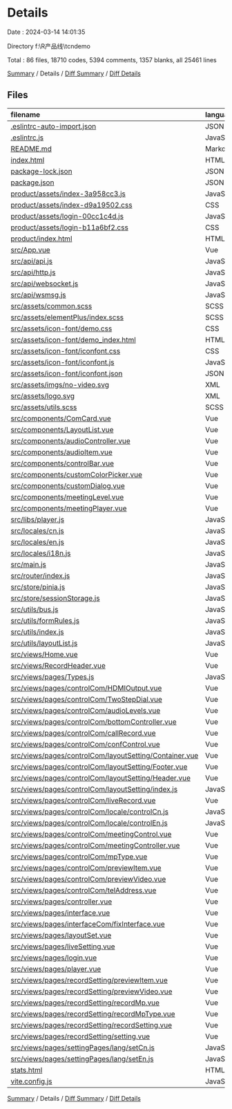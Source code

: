 # Details

Date : 2024-03-14 14:01:35

Directory f:\\R产品线\\tcndemo

Total : 86 files,  18710 codes, 5394 comments, 1357 blanks, all 25461 lines

[Summary](results.md) / Details / [Diff Summary](diff.md) / [Diff Details](diff-details.md)

## Files
| filename | language | code | comment | blank | total |
| :--- | :--- | ---: | ---: | ---: | ---: |
| [.eslintrc-auto-import.json](/.eslintrc-auto-import.json) | JSON | 81 | 0 | 1 | 82 |
| [.eslintrc.js](/.eslintrc.js) | JavaScript | 43 | 0 | 1 | 44 |
| [README.md](/README.md) | Markdown | 22 | 0 | 14 | 36 |
| [index.html](/index.html) | HTML | 13 | 0 | 1 | 14 |
| [package-lock.json](/package-lock.json) | JSON | 4,276 | 0 | 1 | 4,277 |
| [package.json](/package.json) | JSON | 47 | 0 | 1 | 48 |
| [product/assets/index-3a958cc3.js](/product/assets/index-3a958cc3.js) | JavaScript | 8 | 22 | 1 | 31 |
| [product/assets/index-d9a19502.css](/product/assets/index-d9a19502.css) | CSS | 1 | 0 | 1 | 2 |
| [product/assets/login-00cc1c4d.js](/product/assets/login-00cc1c4d.js) | JavaScript | 2 | 8 | 1 | 11 |
| [product/assets/login-b11a6bf2.css](/product/assets/login-b11a6bf2.css) | CSS | 1 | 0 | 1 | 2 |
| [product/index.html](/product/index.html) | HTML | 14 | 0 | 2 | 16 |
| [src/App.vue](/src/App.vue) | Vue | 28 | 0 | 3 | 31 |
| [src/api/api.js](/src/api/api.js) | JavaScript | 127 | 23 | 33 | 183 |
| [src/api/http.js](/src/api/http.js) | JavaScript | 178 | 118 | 13 | 309 |
| [src/api/websocket.js](/src/api/websocket.js) | JavaScript | 418 | 30 | 48 | 496 |
| [src/api/wsmsg.js](/src/api/wsmsg.js) | JavaScript | 489 | 29 | 17 | 535 |
| [src/assets/common.scss](/src/assets/common.scss) | SCSS | 32 | 0 | 4 | 36 |
| [src/assets/elementPlus/index.scss](/src/assets/elementPlus/index.scss) | SCSS | 24 | 0 | 3 | 27 |
| [src/assets/icon-font/demo.css](/src/assets/icon-font/demo.css) | CSS | 435 | 19 | 86 | 540 |
| [src/assets/icon-font/demo_index.html](/src/assets/icon-font/demo_index.html) | HTML | 311 | 2 | 37 | 350 |
| [src/assets/icon-font/iconfont.css](/src/assets/icon-font/iconfont.css) | CSS | 34 | 0 | 10 | 44 |
| [src/assets/icon-font/iconfont.js](/src/assets/icon-font/iconfont.js) | JavaScript | 1 | 0 | 0 | 1 |
| [src/assets/icon-font/iconfont.json](/src/assets/icon-font/iconfont.json) | JSON | 58 | 0 | 1 | 59 |
| [src/assets/imgs/no-video.svg](/src/assets/imgs/no-video.svg) | XML | 1 | 0 | 0 | 1 |
| [src/assets/logo.svg](/src/assets/logo.svg) | XML | 1 | 0 | 1 | 2 |
| [src/assets/utils.scss](/src/assets/utils.scss) | SCSS | 9 | 4 | 8 | 21 |
| [src/components/ComCard.vue](/src/components/ComCard.vue) | Vue | 38 | 0 | 1 | 39 |
| [src/components/LayoutList.vue](/src/components/LayoutList.vue) | Vue | 91 | 0 | 8 | 99 |
| [src/components/audioController.vue](/src/components/audioController.vue) | Vue | 105 | 0 | 6 | 111 |
| [src/components/audioItem.vue](/src/components/audioItem.vue) | Vue | 143 | 0 | 9 | 152 |
| [src/components/controlBar.vue](/src/components/controlBar.vue) | Vue | 35 | 0 | 2 | 37 |
| [src/components/customColorPicker.vue](/src/components/customColorPicker.vue) | Vue | 110 | 0 | 9 | 119 |
| [src/components/customDialog.vue](/src/components/customDialog.vue) | Vue | 35 | 0 | 5 | 40 |
| [src/components/meetingLevel.vue](/src/components/meetingLevel.vue) | Vue | 48 | 0 | 3 | 51 |
| [src/components/meetingPlayer.vue](/src/components/meetingPlayer.vue) | Vue | 151 | 1 | 9 | 161 |
| [src/libs/player.js](/src/libs/player.js) | JavaScript | 79 | 14 | 6 | 99 |
| [src/locales/cn.js](/src/locales/cn.js) | JavaScript | 576 | 13 | 26 | 615 |
| [src/locales/en.js](/src/locales/en.js) | JavaScript | 554 | 13 | 31 | 598 |
| [src/locales/i18n.js](/src/locales/i18n.js) | JavaScript | 13 | 0 | 1 | 14 |
| [src/main.js](/src/main.js) | JavaScript | 28 | 0 | 3 | 31 |
| [src/router/index.js](/src/router/index.js) | JavaScript | 52 | 5 | 3 | 60 |
| [src/store/pinia.js](/src/store/pinia.js) | JavaScript | 80 | 1 | 3 | 84 |
| [src/store/sessionStorage.js](/src/store/sessionStorage.js) | JavaScript | 18 | 0 | 1 | 19 |
| [src/utils/bus.js](/src/utils/bus.js) | JavaScript | 7 | 0 | 2 | 9 |
| [src/utils/formRules.js](/src/utils/formRules.js) | JavaScript | 9 | 23 | 3 | 35 |
| [src/utils/index.js](/src/utils/index.js) | JavaScript | 24 | 0 | 1 | 25 |
| [src/utils/layoutList.js](/src/utils/layoutList.js) | JavaScript | 2,121 | 8 | 355 | 2,484 |
| [src/views/Home.vue](/src/views/Home.vue) | Vue | 31 | 0 | 3 | 34 |
| [src/views/RecordHeader.vue](/src/views/RecordHeader.vue) | Vue | 158 | 0 | 8 | 166 |
| [src/views/pages/Types.js](/src/views/pages/Types.js) | JavaScript | 2,137 | 349 | 254 | 2,740 |
| [src/views/pages/controlCom/HDMIOutput.vue](/src/views/pages/controlCom/HDMIOutput.vue) | Vue | 112 | 0 | 11 | 123 |
| [src/views/pages/controlCom/TwoStepDial.vue](/src/views/pages/controlCom/TwoStepDial.vue) | Vue | 126 | 0 | 5 | 131 |
| [src/views/pages/controlCom/audioLevels.vue](/src/views/pages/controlCom/audioLevels.vue) | Vue | 141 | 0 | 5 | 146 |
| [src/views/pages/controlCom/bottomController.vue](/src/views/pages/controlCom/bottomController.vue) | Vue | 529 | 3 | 22 | 554 |
| [src/views/pages/controlCom/callRecord.vue](/src/views/pages/controlCom/callRecord.vue) | Vue | 52 | 0 | 3 | 55 |
| [src/views/pages/controlCom/confControl.vue](/src/views/pages/controlCom/confControl.vue) | Vue | 0 | 0 | 1 | 1 |
| [src/views/pages/controlCom/layoutSetting/Container.vue](/src/views/pages/controlCom/layoutSetting/Container.vue) | Vue | 170 | 0 | 13 | 183 |
| [src/views/pages/controlCom/layoutSetting/Footer.vue](/src/views/pages/controlCom/layoutSetting/Footer.vue) | Vue | 26 | 0 | 4 | 30 |
| [src/views/pages/controlCom/layoutSetting/Header.vue](/src/views/pages/controlCom/layoutSetting/Header.vue) | Vue | 55 | 0 | 4 | 59 |
| [src/views/pages/controlCom/layoutSetting/index.js](/src/views/pages/controlCom/layoutSetting/index.js) | JavaScript | 8 | 0 | 2 | 10 |
| [src/views/pages/controlCom/liveRecord.vue](/src/views/pages/controlCom/liveRecord.vue) | Vue | 128 | 5 | 6 | 139 |
| [src/views/pages/controlCom/locale/controlCn.js](/src/views/pages/controlCom/locale/controlCn.js) | JavaScript | 17 | 0 | 1 | 18 |
| [src/views/pages/controlCom/locale/controlEn.js](/src/views/pages/controlCom/locale/controlEn.js) | JavaScript | 17 | 0 | 1 | 18 |
| [src/views/pages/controlCom/meetingControl.vue](/src/views/pages/controlCom/meetingControl.vue) | Vue | 150 | 1 | 12 | 163 |
| [src/views/pages/controlCom/meetingController.vue](/src/views/pages/controlCom/meetingController.vue) | Vue | 305 | 0 | 25 | 330 |
| [src/views/pages/controlCom/mpType.vue](/src/views/pages/controlCom/mpType.vue) | Vue | 387 | 0 | 20 | 407 |
| [src/views/pages/controlCom/previewItem.vue](/src/views/pages/controlCom/previewItem.vue) | Vue | 122 | 0 | 6 | 128 |
| [src/views/pages/controlCom/previewVideo.vue](/src/views/pages/controlCom/previewVideo.vue) | Vue | 118 | 0 | 9 | 127 |
| [src/views/pages/controlCom/telAddress.vue](/src/views/pages/controlCom/telAddress.vue) | Vue | 101 | 0 | 4 | 105 |
| [src/views/pages/controller.vue](/src/views/pages/controller.vue) | Vue | 49 | 0 | 2 | 51 |
| [src/views/pages/interface.vue](/src/views/pages/interface.vue) | Vue | 262 | 1 | 15 | 278 |
| [src/views/pages/interfaceCom/fixInterface.vue](/src/views/pages/interfaceCom/fixInterface.vue) | Vue | 318 | 2 | 9 | 329 |
| [src/views/pages/layoutSet.vue](/src/views/pages/layoutSet.vue) | Vue | 242 | 4 | 11 | 257 |
| [src/views/pages/liveSetting.vue](/src/views/pages/liveSetting.vue) | Vue | 136 | 0 | 10 | 146 |
| [src/views/pages/login.vue](/src/views/pages/login.vue) | Vue | 187 | 0 | 12 | 199 |
| [src/views/pages/player.vue](/src/views/pages/player.vue) | Vue | 475 | 4 | 26 | 505 |
| [src/views/pages/recordSetting/previewItem.vue](/src/views/pages/recordSetting/previewItem.vue) | Vue | 86 | 0 | 4 | 90 |
| [src/views/pages/recordSetting/previewVideo.vue](/src/views/pages/recordSetting/previewVideo.vue) | Vue | 118 | 0 | 9 | 127 |
| [src/views/pages/recordSetting/recordMp.vue](/src/views/pages/recordSetting/recordMp.vue) | Vue | 164 | 0 | 9 | 173 |
| [src/views/pages/recordSetting/recordMpType.vue](/src/views/pages/recordSetting/recordMpType.vue) | Vue | 275 | 0 | 18 | 293 |
| [src/views/pages/recordSetting/recordSetting.vue](/src/views/pages/recordSetting/recordSetting.vue) | Vue | 57 | 0 | 2 | 59 |
| [src/views/pages/recordSetting/setting.vue](/src/views/pages/recordSetting/setting.vue) | Vue | 141 | 0 | 12 | 153 |
| [src/views/pages/settingPages/lang/setCn.js](/src/views/pages/settingPages/lang/setCn.js) | JavaScript | 63 | 0 | 1 | 64 |
| [src/views/pages/settingPages/lang/setEn.js](/src/views/pages/settingPages/lang/setEn.js) | JavaScript | 55 | 0 | 2 | 57 |
| [stats.html](/stats.html) | HTML | 135 | 4,685 | 19 | 4,839 |
| [vite.config.js](/vite.config.js) | JavaScript | 86 | 7 | 1 | 94 |

[Summary](results.md) / Details / [Diff Summary](diff.md) / [Diff Details](diff-details.md)